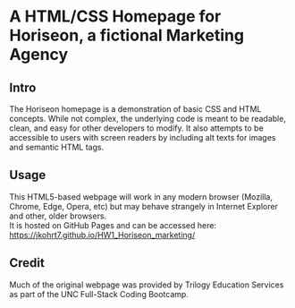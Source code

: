 # A HTML/CSS Homepage for Horiseon, a fictional Marketing Agency

## Intro
The Horiseon homepage is a demonstration of basic CSS and HTML concepts. While not complex, the underlying code is meant to be readable, clean, and easy for other developers to modify. It also attempts to be accessible to users with screen readers by including alt texts for images and semantic HTML tags.

## Usage
This HTML5-based webpage will work in any modern browser (Mozilla, Chrome, Edge, Opera, etc) but may behave strangely in Internet Explorer and other, older browsers.  
It is hosted on GitHub Pages and can be accessed here: https://jkohrt7.github.io/HW1_Horiseon_marketing/  

## Credit  
Much of the original webpage was provided by Trilogy Education Services as part of the UNC Full-Stack Coding Bootcamp.
